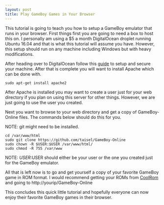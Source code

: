 ```yaml
---
layout: post
title: Play GameBoy Games in Your Browser
---
```

This tutorial is going to teach you how to setup a GameBoy emulator that runs in your
browser. First things first you are going to need a box to host this on. I personally
am using a $5 a month DigitalOcean droplet running Ubuntu 16.04 and that is what this
tutorial will assume you have. However, this setup should run on any machine including
Windows but with heavy modifications.

After heading over to DigitalOcean follow this [guide](https://www.digitalocean.com/community/tutorials/initial-server-setup-with-ubuntu-16-04)
 to setup and secure your machine. After that is complete you will want to install
Apache which can be done with.
```
sudo apt-get install apache2

```

After Apache is installed you may want to create a user just for your web directory if
you plan on using this server for other things. However, we are just going to use
the user you created.

Next you want to browse to your web directory and get a copy of
GameBoy-Online files. The commands below should do this for you.

NOTE: git might need to be installed.

```
cd /var/www/html
sudo git clone https://github.com/taisel/GameBoy-Online
sudo chown -R $USER:$USER /var/www/html/
sudo chmod -R 755 /var/www

```
NOTE: $USER:$USER should either be your user or the one you created just for the
GameBoy emulator.

All that is left now is to go and get yourself a copy of your favorite GameBoy game in
ROM format. I would recommend getting your ROMs from [CoolRom](http://www.coolrom.com)
and going to http://yourip/GameBoy-Online

This concludes this quick little tutorial and hopefully everyone can now enjoy their
favorite GameBoy games in their browser.

